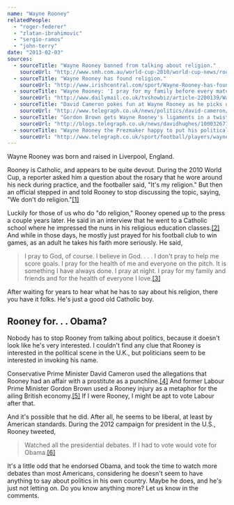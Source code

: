 ```yaml
---
name: "Wayne Rooney"
relatedPeople:
  - "roger-federer"
  - "zlatan-ibrahimovic"
  - "sergio-ramos"
  - "john-terry"
date: "2013-02-03"
sources:
  - sourceTitle: "Wayne Rooney banned from talking about religion."
    sourceUrl: "http://www.smh.com.au/world-cup-2010/world-cup-news/rooney-banned-from-talking-about-religion-20100617-yhka.html"
  - sourceTitle: "Wayne Rooney has found religion."
    sourceUrl: "http://www.irishcentral.com/sport/Wayne-Rooney-has-found-religion-96658334.html"
  - sourceTitle: "Wayne Rooney: 'I pray for my family before every match.'"
    sourceUrl: "http://www.dailymail.co.uk/tvshowbiz/article-2200139/Wayne-Rooney-I-pray-family-match.html"
  - sourceTitle: "David Cameron pokes fun at Wayne Rooney as he picks up GQ award."
    sourceUrl: "http://www.telegraph.co.uk/news/politics/david-cameron/7987334/David-Cameron-pokes-fun-at-Wayne-Rooney-as-he-picks-up-GQ-award.html"
  - sourceTitle: "Gordon Brown gets Wayne Rooney's ligaments in a twist."
    sourceUrl: "http://blogs.telegraph.co.uk/news/davidhughes/100032677/gordon-brown-gets-wayne-rooneys-ligaments-in-a-twist/"
  - sourceTitle: "Wayne Rooney the Prezmaker happy to put his political clout behind Barack Obama."
    sourceUrl: "http://www.telegraph.co.uk/sport/football/players/wayne-rooney/9634361/Wayne-Rooney-the-Prezmaker-happy-to-put-his-political-clout-behind-Barack-Obama.html"
---
```


Wayne Rooney was born and raised in Liverpool, England.

Rooney is Catholic, and appears to be quite devout. During the 2010 World Cup, a reporter asked him a question about the rosary that he wore around his neck during practice, and the footballer said, "It's my religion." But then an official stepped in and told Rooney to stop discussing the topic, saying, "We don't do religion."<a class="source-citation" href="http://www.smh.com.au/world-cup-2010/world-cup-news/rooney-banned-from-talking-about-religion-20100617-yhka.html" title="Wayne Rooney banned from talking about religion.">[1]</a>

Luckily for those of us who do "do religion," Rooney opened up to the press a couple years later. He said in an interview that he went to a Catholic school where he impressed the nuns in his religious education classes.<a class="source-citation" href="http://www.irishcentral.com/sport/Wayne-Rooney-has-found-religion-96658334.html" title="Wayne Rooney has found religion.">[2]</a> And while in those days, he mostly just prayed for his football club to win games, as an adult he takes his faith more seriously. He said,

>I pray to God, of course. I believe in God. . . . I don't pray to help me score goals. I pray for the health of me and everyone on the pitch. It is something I have always done. I pray at night. I pray for my family and friends and for the health of everyone I love.<a class="source-citation" href="http://www.dailymail.co.uk/tvshowbiz/article-2200139/Wayne-Rooney-I-pray-family-match.html" title="Wayne Rooney: &apos;I pray for my family before every match.&apos;">[3]</a>

After waiting for years to hear what he has to say about his religion, there you have it folks. He's just a good old Catholic boy.


## Rooney for. . . Obama?

Nobody has to stop Rooney from talking about politics, because it doesn't look like he's very interested. I couldn't find any clue that Rooney is interested in the political scene in the U.K., but politicians seem to be interested in invoking his name.

Conservative Prime Minister David Cameron used the allegations that Rooney had an affair with a prostitute as a punchline.<a class="source-citation" href="http://www.telegraph.co.uk/news/politics/david-cameron/7987334/David-Cameron-pokes-fun-at-Wayne-Rooney-as-he-picks-up-GQ-award.html" title="David Cameron pokes fun at Wayne Rooney as he picks up GQ award.">[4]</a> And former Labour Prime Minister Gordon Brown used a Rooney injury as a metaphor for the ailing British economy.<a class="source-citation" href="http://blogs.telegraph.co.uk/news/davidhughes/100032677/gordon-brown-gets-wayne-rooneys-ligaments-in-a-twist/" title="Gordon Brown gets Wayne Rooney&apos;s ligaments in a twist.">[5]</a> If I were Rooney, I might be apt to vote Labour after that.

And it's possible that he did. After all, he seems to be liberal, at least by American standards. During the 2012 campaign for president in the U.S., Rooney tweeted,

>Watched all the presidential debates. If I had to vote would vote for Obama.<a class="source-citation" href="http://www.telegraph.co.uk/sport/football/players/wayne-rooney/9634361/Wayne-Rooney-the-Prezmaker-happy-to-put-his-political-clout-behind-Barack-Obama.html" title="Wayne Rooney the Prezmaker happy to put his political clout behind Barack Obama.">[6]</a>

It's a little odd that he endorsed Obama, and took the time to watch more debates than most Americans, considering he doesn't seem to have anything to say about politics in his own country. Maybe he does, and he's just not letting on. Do you know anything more? Let us know in the comments.